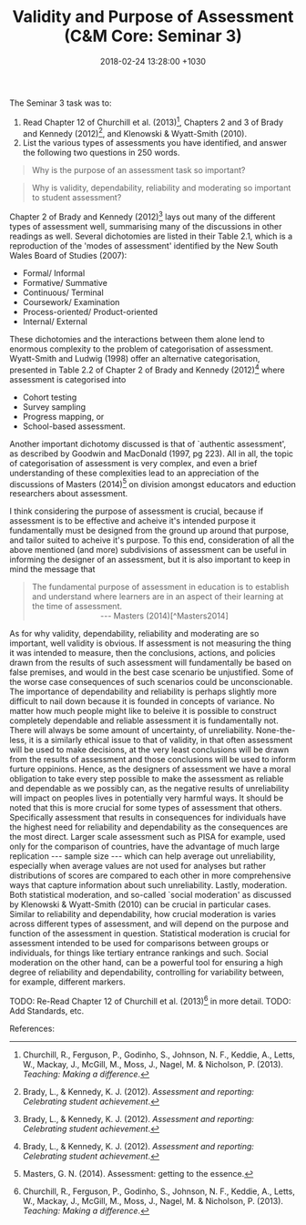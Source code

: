 ﻿---
layout: post
title:  "Validity and Purpose of Assessment (C&M Core: Seminar 3)"
date:   2018-02-24 13:28:00 +1030
categories: MTeach CMcore seminar
apst: [2-3, 3-6, 5-1, 5-2, 5-3, 5-4, 5-5, 6-2]
---

The Seminar 3 task was to: 

1. Read Chapter 12 of Churchill et al. (2013)[^Churchill2013], Chapters 2 and 3 of Brady and Kennedy (2012)[^Brady2012], and Klenowski & Wyatt-Smith (2010).
2. List the various types of assessments you have identified, and answer the following two questions in 250 words.

<blockquote markdown="1">
Why is the purpose of an assessment task so important?
</blockquote>

<blockquote markdown="1">
Why is validity, dependability, reliability and moderating so important to student assessment?
</blockquote>

Chapter 2 of Brady and Kennedy (2012)[^Brady2012] lays out many of the different types of assessment well, summarising many of the discussions in other readings as well. Several dichotomies are listed in their Table 2.1, which is a reproduction of the 'modes of assessment' identified by the New South Wales Board of Studies (2007):
- Formal/ Informal
- Formative/ Summative
- Continuous/ Terminal
- Coursework/ Examination
- Process-oriented/ Product-oriented
- Internal/ External

These dichotomies and the interactions between them alone lend to enormous complexity to the problem of categorisation of assessment. Wyatt-Smith and Ludwig (1998) offer an alternative categorisation, presented in Table 2.2 of Chapter 2 of Brady and Kennedy (2012)[^Brady2012] where assessment is categorised into
- Cohort testing
- Survey sampling
- Progress mapping, or
- School-based assessment.

Another important dichotomy discussed is that of `authentic assessment', as described by Goodwin and MacDonald (1997, pg 223). All in all, the topic of categorisation of assessment is very complex, and even a brief understanding of these complexities lead to an appreciation of the discussions of  Masters (2014)[^Masters2014] on division amongst educators and eduction researchers about assessment.

I think considering the purpose of assessment is crucial, because if assessment is to be effective and acheive it's intended purpose it fundamentally must be designed from the ground up around that purpose, and tailor suited to acheive it's purpose. To this end, consideration of all the above mentioned (and more) subdivisions of assessment can be useful in informing the designer of an assessment, but it is also important to keep in mind the message that

<blockquote markdown="1">
The fundamental purpose of assessment in education is to establish and understand where learners are in an aspect of their learning at the time of assessment.
<footer markdown="1" align="center">
--- Masters (2014)[^Masters2014]
</footer>
</blockquote>

As for why validity, dependability, reliability and moderating are so important, well validity is obvious. If assessment is not measuring the thing it was intended to measure, then the conclusions, actions, and policies drawn from the results of such assessment will fundamentally be based on false premises, and would in the best case scenario be unjustified. Some of the worse case consequences of such scenarios could be unconscionable. The importance of dependability and reliability is perhaps slightly more difficult to nail down because it is founded in concepts of variance. No matter how much people might like to beleive it is possible to construct completely dependable and reliable assessment it is fundamentally not. There will always be some amount of uncertainty, of unreliability. None-the-less, it is a similarly ethical issue to that of validity, in that often assessment will be used to make decisions, at the very least conclusions will be drawn from the results of assessment and those conclusions will be used to inform furture oppinions. Hence, as the designers of assessment we have a moral obligation to take every step possible to make the assessment as reliable and dependable as we possibly can, as the negative results of unreliability will impact on peoples lives in potentially very harmful ways. It should be noted that this is more crucial for some types of assessment that others. Specifically assessment that results in consequences for individuals have the highest need for reliability and dependability as the consequences are the most direct. Larger scale assessment such as PISA for example, used only for the comparison of countries, have the advantage of much large replication --- sample size --- which can help average out unreliability, especially when average values are not used for analyses but rather distributions of scores are compared to each other in more comprehensive ways that capture information about such unreliability. Lastly, moderation. Both statistical moderation, and so-called `social moderation' as discussed by Klenowski & Wyatt-Smith (2010) can be crucial in particular cases. Similar to reliability and dependability, how crucial moderation is varies across different types of assessment, and will depend on the purpose and function of the assessment in question. Statistical moderation is crucial for assessment intended to be used for comparisons between groups or individuals, for things like tertiary entrance rankings and such. Social moderation on the other hand, can be a powerful tool for ensuring a high degree of reliability and dependability, controlling for variability between, for example, different markers.

TODO: Re-Read Chapter 12 of Churchill et al. (2013)[^Churchill2013] in more detail.
TODO: Add Standards, etc.

References:

[^Churchill2013]: Churchill, R., Ferguson, P., Godinho, S., Johnson, N. F., Keddie, A., Letts, W., Mackay, J., McGill, M., Moss, J., Nagel, M. & Nicholson, P. (2013). *Teaching: Making a difference*.

[^Brady2012]: Brady, L., & Kennedy, K. J. (2012). *Assessment and reporting: Celebrating student achievement*.

[^Masters2014]: Masters, G. N. (2014). Assessment: getting to the essence.

